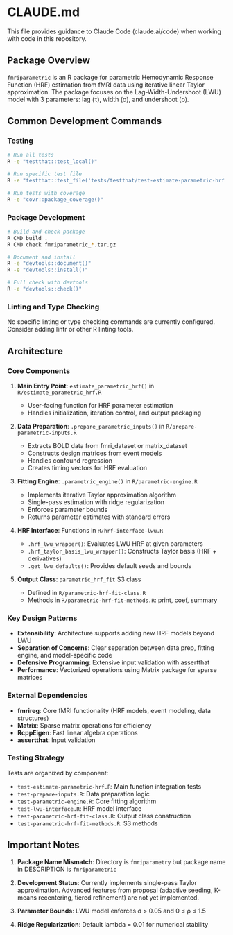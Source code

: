 # CLAUDE.md

This file provides guidance to Claude Code (claude.ai/code) when working with code in this repository.

## Package Overview

`fmriparametric` is an R package for parametric Hemodynamic Response Function (HRF) estimation from fMRI data using iterative linear Taylor approximation. The package focuses on the Lag-Width-Undershoot (LWU) model with 3 parameters: lag (τ), width (σ), and undershoot (ρ).

## Common Development Commands

### Testing
```bash
# Run all tests
R -e "testthat::test_local()"

# Run specific test file
R -e "testthat::test_file('tests/testthat/test-estimate-parametric-hrf.R')"

# Run tests with coverage
R -e "covr::package_coverage()"
```

### Package Development
```bash
# Build and check package
R CMD build .
R CMD check fmriparametric_*.tar.gz

# Document and install
R -e "devtools::document()"
R -e "devtools::install()"

# Full check with devtools
R -e "devtools::check()"
```

### Linting and Type Checking
No specific linting or type checking commands are currently configured. Consider adding lintr or other R linting tools.

## Architecture

### Core Components

1. **Main Entry Point**: `estimate_parametric_hrf()` in `R/estimate_parametric_hrf.R`
   - User-facing function for HRF parameter estimation
   - Handles initialization, iteration control, and output packaging

2. **Data Preparation**: `.prepare_parametric_inputs()` in `R/prepare-parametric-inputs.R`
   - Extracts BOLD data from fmri_dataset or matrix_dataset
   - Constructs design matrices from event models
   - Handles confound regression
   - Creates timing vectors for HRF evaluation

3. **Fitting Engine**: `.parametric_engine()` in `R/parametric-engine.R`
   - Implements iterative Taylor approximation algorithm
   - Single-pass estimation with ridge regularization
   - Enforces parameter bounds
   - Returns parameter estimates with standard errors

4. **HRF Interface**: Functions in `R/hrf-interface-lwu.R`
   - `.hrf_lwu_wrapper()`: Evaluates LWU HRF at given parameters
   - `.hrf_taylor_basis_lwu_wrapper()`: Constructs Taylor basis (HRF + derivatives)
   - `.get_lwu_defaults()`: Provides default seeds and bounds

5. **Output Class**: `parametric_hrf_fit` S3 class
   - Defined in `R/parametric-hrf-fit-class.R`
   - Methods in `R/parametric-hrf-fit-methods.R`: print, coef, summary

### Key Design Patterns

- **Extensibility**: Architecture supports adding new HRF models beyond LWU
- **Separation of Concerns**: Clear separation between data prep, fitting engine, and model-specific code
- **Defensive Programming**: Extensive input validation with assertthat
- **Performance**: Vectorized operations using Matrix package for sparse matrices

### External Dependencies

- **fmrireg**: Core fMRI functionality (HRF models, event modeling, data structures)
- **Matrix**: Sparse matrix operations for efficiency
- **RcppEigen**: Fast linear algebra operations
- **assertthat**: Input validation

### Testing Strategy

Tests are organized by component:
- `test-estimate-parametric-hrf.R`: Main function integration tests
- `test-prepare-inputs.R`: Data preparation logic
- `test-parametric-engine.R`: Core fitting algorithm
- `test-lwu-interface.R`: HRF model interface
- `test-parametric-hrf-fit-class.R`: Output class construction
- `test-parametric-hrf-fit-methods.R`: S3 methods

## Important Notes

1. **Package Name Mismatch**: Directory is `fmriparametry` but package name in DESCRIPTION is `fmriparametric`

2. **Development Status**: Currently implements single-pass Taylor approximation. Advanced features from proposal (adaptive seeding, K-means recentering, tiered refinement) are not yet implemented.

3. **Parameter Bounds**: LWU model enforces σ > 0.05 and 0 ≤ ρ ≤ 1.5

4. **Ridge Regularization**: Default lambda = 0.01 for numerical stability